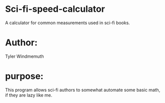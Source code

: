 # Sci-fi-speed-calculator
A calculator for common measurements used in sci-fi books.

# Author:
Tyler Windmemuth

# purpose:
This program allows sci-fi authors to somewhat automate some basic math, if they are lazy like me.
